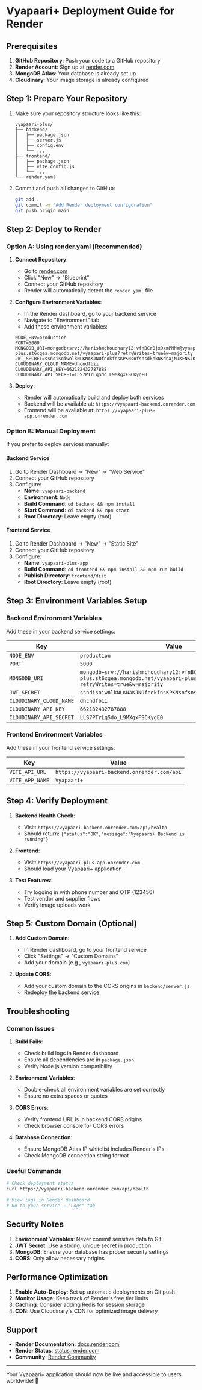 # Vyapaari+ Deployment Guide for Render

## Prerequisites

1. **GitHub Repository**: Push your code to a GitHub repository
2. **Render Account**: Sign up at [render.com](https://render.com)
3. **MongoDB Atlas**: Your database is already set up
4. **Cloudinary**: Your image storage is already configured

## Step 1: Prepare Your Repository

1. Make sure your repository structure looks like this:
   ```
   vyapaari-plus/
   ├── backend/
   │   ├── package.json
   │   ├── server.js
   │   ├── config.env
   │   └── ...
   ├── frontend/
   │   ├── package.json
   │   ├── vite.config.js
   │   └── ...
   └── render.yaml
   ```

2. Commit and push all changes to GitHub:
   ```bash
   git add .
   git commit -m "Add Render deployment configuration"
   git push origin main
   ```

## Step 2: Deploy to Render

### Option A: Using render.yaml (Recommended)

1. **Connect Repository**:
   - Go to [render.com](https://render.com)
   - Click "New" → "Blueprint"
   - Connect your GitHub repository
   - Render will automatically detect the `render.yaml` file

2. **Configure Environment Variables**:
   - In the Render dashboard, go to your backend service
   - Navigate to "Environment" tab
   - Add these environment variables:

   ```
   NODE_ENV=production
   PORT=5000
   MONGODB_URI=mongodb+srv://harishmchoudhary12:vfnBCr0jx9xmPMhW@vyaapari-plus.st6cgea.mongodb.net/vyaapari-plus?retryWrites=true&w=majority
   JWT_SECRET=ssndisoiwnlkNLKNAKJNOfnokfnsKPKNsnfsnsdknkNKdnajNJKFNSJKAJKJK
   CLOUDINARY_CLOUD_NAME=dhcndfbii
   CLOUDINARY_API_KEY=662182432787888
   CLOUDINARY_API_SECRET=LLS7PTrLqSdo_L9MXgxFSCKygE0
   ```

3. **Deploy**:
   - Render will automatically build and deploy both services
   - Backend will be available at: `https://vyapaari-backend.onrender.com`
   - Frontend will be available at: `https://vyapaari-plus-app.onrender.com`

### Option B: Manual Deployment

If you prefer to deploy services manually:

#### Backend Service
1. Go to Render Dashboard → "New" → "Web Service"
2. Connect your GitHub repository
3. Configure:
   - **Name**: `vyapaari-backend`
   - **Environment**: `Node`
   - **Build Command**: `cd backend && npm install`
   - **Start Command**: `cd backend && npm start`
   - **Root Directory**: Leave empty (root)

#### Frontend Service
1. Go to Render Dashboard → "New" → "Static Site"
2. Connect your GitHub repository
3. Configure:
   - **Name**: `vyapaari-plus-app`
   - **Build Command**: `cd frontend && npm install && npm run build`
   - **Publish Directory**: `frontend/dist`
   - **Root Directory**: Leave empty (root)

## Step 3: Environment Variables Setup

### Backend Environment Variables
Add these in your backend service settings:

| Key | Value |
|-----|-------|
| `NODE_ENV` | `production` |
| `PORT` | `5000` |
| `MONGODB_URI` | `mongodb+srv://harishmchoudhary12:vfnBCr0jx9xmPMhW@vyaapari-plus.st6cgea.mongodb.net/vyaapari-plus?retryWrites=true&w=majority` |
| `JWT_SECRET` | `ssndisoiwnlkNLKNAKJNOfnokfnsKPKNsnfsnsdknkNKdnajNJKFNSJKAJKJK` |
| `CLOUDINARY_CLOUD_NAME` | `dhcndfbii` |
| `CLOUDINARY_API_KEY` | `662182432787888` |
| `CLOUDINARY_API_SECRET` | `LLS7PTrLqSdo_L9MXgxFSCKygE0` |

### Frontend Environment Variables
Add these in your frontend service settings:

| Key | Value |
|-----|-------|
| `VITE_API_URL` | `https://vyapaari-backend.onrender.com/api` |
| `VITE_APP_NAME` | `Vyapaari+` |

## Step 4: Verify Deployment

1. **Backend Health Check**:
   - Visit: `https://vyapaari-backend.onrender.com/api/health`
   - Should return: `{"status":"OK","message":"Vyapaari+ Backend is running"}`

2. **Frontend**:
   - Visit: `https://vyapaari-plus-app.onrender.com`
   - Should load your Vyapaari+ application

3. **Test Features**:
   - Try logging in with phone number and OTP (123456)
   - Test vendor and supplier flows
   - Verify image uploads work

## Step 5: Custom Domain (Optional)

1. **Add Custom Domain**:
   - In Render dashboard, go to your frontend service
   - Click "Settings" → "Custom Domains"
   - Add your domain (e.g., `vyapaari-plus.com`)

2. **Update CORS**:
   - Add your custom domain to the CORS origins in `backend/server.js`
   - Redeploy the backend service

## Troubleshooting

### Common Issues

1. **Build Fails**:
   - Check build logs in Render dashboard
   - Ensure all dependencies are in `package.json`
   - Verify Node.js version compatibility

2. **Environment Variables**:
   - Double-check all environment variables are set correctly
   - Ensure no extra spaces or quotes

3. **CORS Errors**:
   - Verify frontend URL is in backend CORS origins
   - Check browser console for CORS errors

4. **Database Connection**:
   - Ensure MongoDB Atlas IP whitelist includes Render's IPs
   - Check MongoDB connection string format

### Useful Commands

```bash
# Check deployment status
curl https://vyapaari-backend.onrender.com/api/health

# View logs in Render dashboard
# Go to your service → "Logs" tab
```

## Security Notes

1. **Environment Variables**: Never commit sensitive data to Git
2. **JWT Secret**: Use a strong, unique secret in production
3. **MongoDB**: Ensure your database has proper security settings
4. **CORS**: Only allow necessary origins

## Performance Optimization

1. **Enable Auto-Deploy**: Set up automatic deployments on Git push
2. **Monitor Usage**: Keep track of Render's free tier limits
3. **Caching**: Consider adding Redis for session storage
4. **CDN**: Use Cloudinary's CDN for optimized image delivery

## Support

- **Render Documentation**: [docs.render.com](https://docs.render.com)
- **Render Status**: [status.render.com](https://status.render.com)
- **Community**: [Render Community](https://community.render.com)

---

Your Vyapaari+ application should now be live and accessible to users worldwide! 🚀 